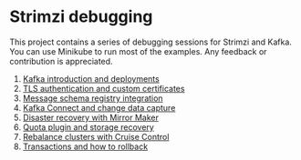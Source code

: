# Strimzi debugging

This project contains a series of debugging sessions for Strimzi and Kafka.
You can use Minikube to run most of the examples.
Any feedback or contribution is appreciated.

1. [Kafka introduction and deployments](/sessions/001)
2. [TLS authentication and custom certificates](/sessions/002)
3. [Message schema registry integration](/sessions/003)
4. [Kafka Connect and change data capture](/sessions/004)
5. [Disaster recovery with Mirror Maker](/sessions/005)
6. [Quota plugin and storage recovery](/sessions/006)
7. [Rebalance clusters with Cruise Control](/sessions/007)
8. [Transactions and how to rollback](/sessions/008)

